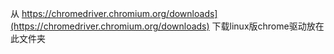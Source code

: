从 https://chromedriver.chromium.org/downloads](https://chromedriver.chromium.org/downloads) 下载linux版chrome驱动放在此文件夹
